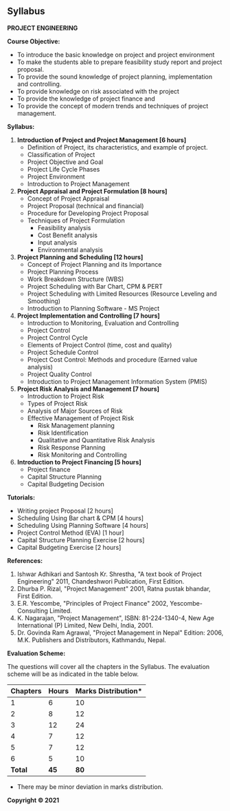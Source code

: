## Syllabus

**PROJECT ENGINEERING**

**Course Objective:**

* To introduce the basic knowledge on project and project environment
* To make the students able to prepare feasibility study report and project proposal.
* To provide the sound knowledge of project planning, implementation and controlling.
* To provide knowledge on risk associated with the project
* To provide the knowledge of project finance and
* To provide the concept of modern trends and techniques of project management.

**Syllabus:**

1. **Introduction of Project and Project Management [6 hours]**
    * Definition of Project, its characteristics, and example of project.
    * Classification of Project
    * Project Objective and Goal
    * Project Life Cycle Phases
    * Project Environment
    * Introduction to Project Management
2. **Project Appraisal and Project Formulation [8 hours]**
    * Concept of Project Appraisal
    * Project Proposal (technical and financial)
    * Procedure for Developing Project Proposal
    * Techniques of Project Formulation
        * Feasibility analysis
        * Cost Benefit analysis
        * Input analysis
        * Environmental analysis
3. **Project Planning and Scheduling [12 hours]**
    * Concept of Project Planning and its Importance
    * Project Planning Process
    * Work Breakdown Structure (WBS)
    * Project Scheduling with Bar Chart, CPM & PERT
    * Project Scheduling with Limited Resources (Resource Leveling and Smoothing)
    * Introduction to Planning Software - MS Project
4. **Project Implementation and Controlling [7 hours]**
    * Introduction to Monitoring, Evaluation and Controlling
    * Project Control
    * Project Control Cycle
    * Elements of Project Control (time, cost and quality)
    * Project Schedule Control
    * Project Cost Control: Methods and procedure (Earned value analysis)
    * Project Quality Control
    * Introduction to Project Management Information System (PMIS)
5. **Project Risk Analysis and Management [7 hours]**
    * Introduction to Project Risk
    * Types of Project Risk
    * Analysis of Major Sources of Risk
    * Effective Management of Project Risk
        * Risk Management planning
        * Risk Identification
        * Qualitative and Quantitative Risk Analysis
        * Risk Response Planning
        * Risk Monitoring and Controlling
6. **Introduction to Project Financing [5 hours]**
    * Project finance
    * Capital Structure Planning
    * Capital Budgeting Decision

**Tutorials:**

* Writing project Proposal [2 hours]
* Scheduling Using Bar chart & CPM [4 hours]
* Scheduling Using Planning Software [4 hours]
* Project Control Method (EVA) [1 hour]
* Capital Structure Planning Exercise [2 hours]
* Capital Budgeting Exercise [2 hours]

**References:**

1. Ishwar Adhikari and Santosh Kr. Shrestha, "A text book of Project Engineering" 2011, Chandeshwori Publication, First Edition.
2. Dhurba P. Rizal, "Project Management" 2001, Ratna pustak bhandar, First Edition.
3. E.R. Yescombe, "Principles of Project Finance" 2002, Yescombe-Consulting Limited.
4. K. Nagarajan, "Project Management", ISBN: 81-224-1340-4, New Age International (P) Limited, New Delhi, India, 2001.
5. Dr. Govinda Ram Agrawal, "Project Management in Nepal" Edition: 2006, M.K. Publishers and Distributors, Kathmandu, Nepal.

**Evaluation Scheme:**

The questions will cover all the chapters in the Syllabus. The evaluation scheme will be as indicated in the table below.

| Chapters | Hours | Marks Distribution* |
|---|---|---|
| 1 | 6 | 10 |
| 2 | 8 | 12 |
| 3 | 12 | 24 |
| 4 | 7 | 12 |
| 5 | 7 | 12 |
| 6 | 5 | 10 |
| **Total** | **45** | **80** |

* There may be minor deviation in marks distribution.

**Copyright &copy; 2021** 

